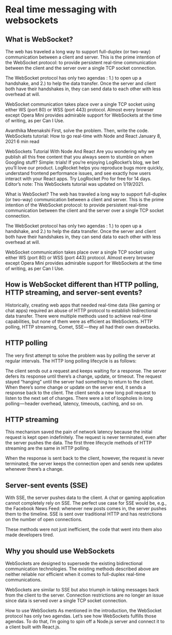 # Real time messaging with websockets

## What is WebSocket?
The web has traveled a long way to support full-duplex (or two-way) communication between a client and server. This is the prime intention of the WebSocket protocol: to provide persistent real-time communication between the client and the server over a single TCP socket connection.

The WebSocket protocol has only two agendas : 1.) to open up a handshake, and 2.) to help the data transfer. Once the server and client both have their handshakes in, they can send data to each other with less overhead at will.

WebSocket communication takes place over a single TCP socket using either WS (port 80) or WSS (port 443) protocol. Almost every browser except Opera Mini provides admirable support for WebSockets at the time of writing, as per Can I Use.



Avanthika Meenakshi 
First, solve the problem. Then, write the code.
WebSockets tutorial: How to go real-time with Node and React
January 8, 2021  6 min read 

WebSockets Tutorial With Node And React
Are you wondering why we publish all this free content that you always seem to stumble on when Googling stuff? Simple: trials!
If you’re enjoying LogRocket’s blog, we bet you’ll love our product. LogRocket helps you reproduce bugs more quickly, understand frontend performance issues, and see exactly how users interact with your React apps. Try LogRocket Pro for free for 14 days.
Editor’s note: This WebSockets tutorial was updated on 1/19/2021.

What is WebSocket?
The web has traveled a long way to support full-duplex (or two-way) communication between a client and server. This is the prime intention of the WebSocket protocol: to provide persistent real-time communication between the client and the server over a single TCP socket connection.

The WebSocket protocol has only two agendas : 1.) to open up a handshake, and 2.) to help the data transfer. Once the server and client both have their handshakes in, they can send data to each other with less overhead at will.

WebSocket communication takes place over a single TCP socket using either WS (port 80) or WSS (port 443) protocol. Almost every browser except Opera Mini provides admirable support for WebSockets at the time of writing, as per Can I Use.



## How is WebSocket different than HTTP polling, HTTP streaming, and server-sent events?
Historically, creating web apps that needed real-time data (like gaming or chat apps) required an abuse of HTTP protocol to establish bidirectional data transfer. There were multiple methods used to achieve real-time capabilities, but none of them were as efficient as WebSockets. HTTP polling, HTTP streaming, Comet, SSE — they all had their own drawbacks.

## HTTP polling
The very first attempt to solve the problem was by polling the server at regular intervals. The HTTP long polling lifecycle is as follows:

The client sends out a request and keeps waiting for a response.
The server defers its response until there’s a change, update, or timeout. The request stayed “hanging” until the server had something to return to the client.
When there’s some change or update on the server end, it sends a response back to the client.
The client sends a new long poll request to listen to the next set of changes.
There were a lot of loopholes in long polling — header overhead, latency, timeouts, caching, and so on.

## HTTP streaming
This mechanism saved the pain of network latency because the initial request is kept open indefinitely. The request is never terminated, even after the server pushes the data. The first three lifecycle methods of HTTP streaming are the same in HTTP polling.

When the response is sent back to the client, however, the request is never terminated; the server keeps the connection open and sends new updates whenever there’s a change.

## Server-sent events (SSE)
With SSE, the server pushes data to the client. A chat or gaming application cannot completely rely on SSE. The perfect use case for SSE would be, e.g., the Facebook News Feed: whenever new posts comes in, the server pushes them to the timeline. SSE is sent over traditional HTTP and has restrictions on the number of open connections.

These methods were not just inefficient, the code that went into them also made developers tired.

## Why you should use WebSockets
WebSockets are designed to supersede the existing bidirectional communication technologies. The existing methods described above are neither reliable nor efficient when it comes to full-duplex real-time communications.

WebSockets are similar to SSE but also triumph in taking messages back from the client to the server. Connection restrictions are no longer an issue since data is served over a single TCP socket connection.

How to use WebSockets
As mentioned in the introduction, the WebSocket protocol has only two agendas. Let’s see how WebSockets fulfills those agendas. To do that, I’m going to spin off a Node.js server and connect it to a client built with React.js.

